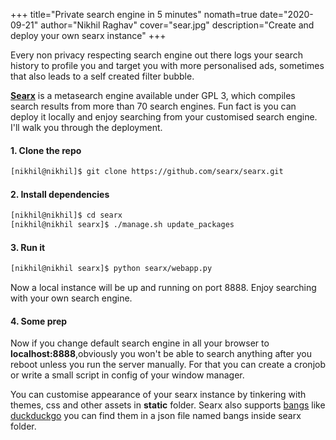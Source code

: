 +++
title="Private search engine in 5 minutes"
nomath=true
date="2020-09-21"
author="Nikhil Raghav"
cover="sear.jpg"
description="Create and deploy your own searx instance"
+++

Every non privacy respecting search engine out there logs your search history to profile you and target you with more personalised ads, sometimes that also leads to a self created filter bubble.

[__Searx__](https://searx.me) is a metasearch engine available under GPL 3, which compiles search results from more than 70 search engines. Fun fact is you can deploy it locally and enjoy searching from your customised search engine. I'll walk you through the deployment.

#### 1. Clone the repo
```bash
[nikhil@nikhil]$ git clone https://github.com/searx/searx.git
```

#### 2. Install dependencies
```bash
[nikhil@nikhil]$ cd searx
[nikhil@nikhil searx]$ ./manage.sh update_packages
```

#### 3. Run it
```bash
[nikhil@nikhil searx]$ python searx/webapp.py
```
Now a local instance will be up and running on port 8888. Enjoy searching with your own search engine.

#### 4. Some prep

Now if you change default search engine in all your browser to __localhost:8888__,obviously you won't be able to search anything after you reboot unless you run the server manually. For that you can create a cronjob or write a small script in config of your window manager.

You can customise appearance of your searx instance by tinkering with themes, css and other assets in __static__ folder. Searx also supports [bangs](https://duckduckgo.com/bang) like [duckduckgo](https://duckduckgo.com) you can find them in a json file named bangs inside searx folder.

